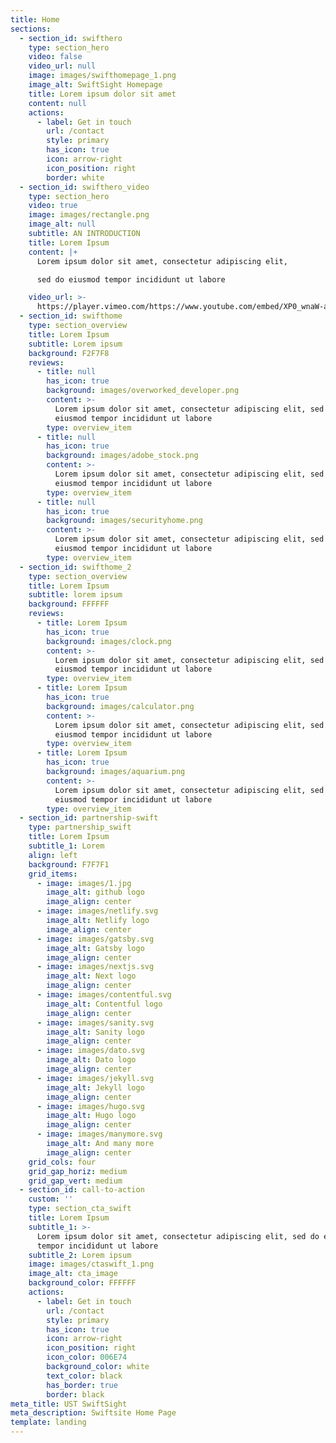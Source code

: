 ```yaml
---
title: Home
sections:
  - section_id: swifthero
    type: section_hero
    video: false
    video_url: null
    image: images/swifthomepage_1.png
    image_alt: SwiftSight Homepage
    title: Lorem ipsum dolor sit amet
    content: null
    actions:
      - label: Get in touch
        url: /contact
        style: primary
        has_icon: true
        icon: arrow-right
        icon_position: right
        border: white
  - section_id: swifthero_video
    type: section_hero
    video: true
    image: images/rectangle.png
    image_alt: null
    subtitle: AN INTRODUCTION
    title: Lorem Ipsum
    content: |+
      Lorem ipsum dolor sit amet, consectetur adipiscing elit, 

      sed do eiusmod tempor incididunt ut labore

    video_url: >-
      https://player.vimeo.com/https://www.youtube.com/embed/XP0_wnaW-a0/511009399?app_id=122963
  - section_id: swifthome
    type: section_overview
    title: Lorem Ipsum
    subtitle: Lorem ipsum
    background: F2F7F8
    reviews:
      - title: null
        has_icon: true
        background: images/overworked_developer.png
        content: >-
          Lorem ipsum dolor sit amet, consectetur adipiscing elit, sed do
          eiusmod tempor incididunt ut labore
        type: overview_item
      - title: null
        has_icon: true
        background: images/adobe_stock.png
        content: >-
          Lorem ipsum dolor sit amet, consectetur adipiscing elit, sed do
          eiusmod tempor incididunt ut labore
        type: overview_item
      - title: null
        has_icon: true
        background: images/securityhome.png
        content: >-
          Lorem ipsum dolor sit amet, consectetur adipiscing elit, sed do
          eiusmod tempor incididunt ut labore
        type: overview_item
  - section_id: swifthome_2
    type: section_overview
    title: Lorem Ipsum
    subtitle: lorem ipsum
    background: FFFFFF
    reviews:
      - title: Lorem Ipsum
        has_icon: true
        background: images/clock.png
        content: >-
          Lorem ipsum dolor sit amet, consectetur adipiscing elit, sed do
          eiusmod tempor incididunt ut labore
        type: overview_item
      - title: Lorem Ipsum
        has_icon: true
        background: images/calculator.png
        content: >-
          Lorem ipsum dolor sit amet, consectetur adipiscing elit, sed do
          eiusmod tempor incididunt ut labore
        type: overview_item
      - title: Lorem Ipsum
        has_icon: true
        background: images/aquarium.png
        content: >-
          Lorem ipsum dolor sit amet, consectetur adipiscing elit, sed do
          eiusmod tempor incididunt ut labore
        type: overview_item
  - section_id: partnership-swift
    type: partnership_swift
    title: Lorem Ipsum
    subtitle_1: Lorem
    align: left
    background: F7F7F1
    grid_items:
      - image: images/1.jpg
        image_alt: github logo
        image_align: center
      - image: images/netlify.svg
        image_alt: Netlify logo
        image_align: center
      - image: images/gatsby.svg
        image_alt: Gatsby logo
        image_align: center
      - image: images/nextjs.svg
        image_alt: Next logo
        image_align: center
      - image: images/contentful.svg
        image_alt: Contentful logo
        image_align: center
      - image: images/sanity.svg
        image_alt: Sanity logo
        image_align: center
      - image: images/dato.svg
        image_alt: Dato logo
        image_align: center
      - image: images/jekyll.svg
        image_alt: Jekyll logo
        image_align: center
      - image: images/hugo.svg
        image_alt: Hugo logo
        image_align: center
      - image: images/manymore.svg
        image_alt: And many more
        image_align: center
    grid_cols: four
    grid_gap_horiz: medium
    grid_gap_vert: medium
  - section_id: call-to-action
    custom: ''
    type: section_cta_swift
    title: Lorem Ipsum
    subtitle_1: >-
      Lorem ipsum dolor sit amet, consectetur adipiscing elit, sed do eiusmod
      tempor incididunt ut labore
    subtitle_2: Lorem ipsum
    image: images/ctaswift_1.png
    image_alt: cta_image
    background_color: FFFFFF
    actions:
      - label: Get in touch
        url: /contact
        style: primary
        has_icon: true
        icon: arrow-right
        icon_position: right
        icon_color: 006E74
        background_color: white
        text_color: black
        has_border: true
        border: black
meta_title: UST SwiftSight
meta_description: Swiftsite Home Page
template: landing
---
```

